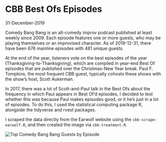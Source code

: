 CBB Best Ofs Episodes
================
31-December-2019

Comedy Bang Bang is an alt-comedy improv podcast published at least
weekly since 2009. Each episode features one or more guests, who may be
playing themselves or an improvised character. As of 2019-12-31, there
have been 676 mainline episodes with 481 unique guests.

At the end of the year, listeners vote on the best episodes of the year
(Thanksgiving-to-Thanksgiving), which are compiled in year-end Best Of
episodes that are published over the Christmas-New Year break. Paul F.
Tompkins, the most frequent CBB guest, typically cohosts these shows
with the show’s host, Scott Aukerman.

In 2017, there was a lot of Scott-and-Paul talk in the Best Ofs about
the frequency in which Paul appears in Best Of’d episodes, I decided to
test whether this was because Paul makes episodes good, or it he’s just
in a lot of episodes. To do this, I used the statistical computing
package R, alongside the tidyverse and rvest packages.

I scraped the data directly from the Earwolf website using the
`cbb-scrape-earwolf.R`, and then created the image via
`cbb-treatment.R`.

![Top Comedy Bang Bang Guests by
Episode](https://github.com/colindouglas/podcasts/blob/master/images/cbb-bestof-plot.png)
